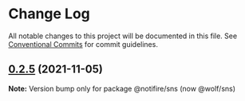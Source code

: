 # Change Log

All notable changes to this project will be documented in this file.
See [Conventional Commits](https://conventionalcommits.org) for commit guidelines.

## [0.2.5](https://github.com/tecklens/tk-wolf//compare/v0.2.4...v0.2.5) (2021-11-05)

**Note:** Version bump only for package @notifire/sns (now @wolf/sns)
